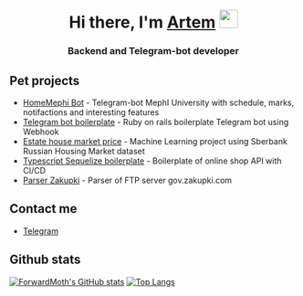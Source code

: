 <h1 align="center">Hi there, I'm <a href="https://daniilshat.ru/" target="_blank">Artem</a> 
<img src="https://github.com/blackcater/blackcater/raw/main/images/Hi.gif" height="32"/></h1>
<h3 align="center">Backend and Telegram-bot developer</h3>

## Pet projects

- [HomeMephi Bot](https://t.me/home_mephi_bot) - Telegram-bot MephI University with schedule, marks, notifactions and interesting features 
- [Telegram bot boilerplate](https://github.com/ForwardMoth/telegram-bot-ruby-boilerplate) - Ruby on rails boilerplate Telegram bot using Webhook
- [Estate house market price](https://github.com/ForwardMoth/ML_estate_pricing) - Machine Learning project using Sberbank Russian Housing Market dataset
- [Typescript Sequelize boilerplate](https://github.com/ForwardMoth/Github-Actions) - Boilerplate of online shop API with CI/CD
- [Parser Zakupki](https://github.com/ForwardMoth/zakupki.gov) - Parser of FTP server gov.zakupki.com

## Contact me

- [Telegram](https://t.me/PositiveDevLead)

## Github stats

[![ForwardMoth's GitHub stats](https://github-readme-stats.vercel.app/api?username=ForwardMoth)](https://github.com/ForwardMoth/ForwardMoth) [![Top Langs](https://github-readme-stats.vercel.app/api/top-langs/?username=ForwardMoth&layout=compact)](https://github.com/ForwardMoth/ForwardMoth) 
<!-- [![ForwardMoth's LeetCode stats](https://leetcode-stats-six.vercel.app/api?username=ForwardMothMaster)](https://github.com/ForwardMoth/ForwardMoth)  -->

